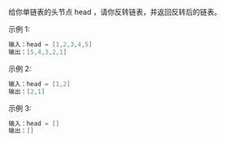 给你单链表的头节点 head ，请你反转链表，并返回反转后的链表。

示例 1:
```go
输入：head = [1,2,3,4,5]
输出：[5,4,3,2,1]
```

示例 2:
```go
输入：head = [1,2]
输出：[2,1]
```

示例 3:
```go
输入：head = []
输出：[]
```